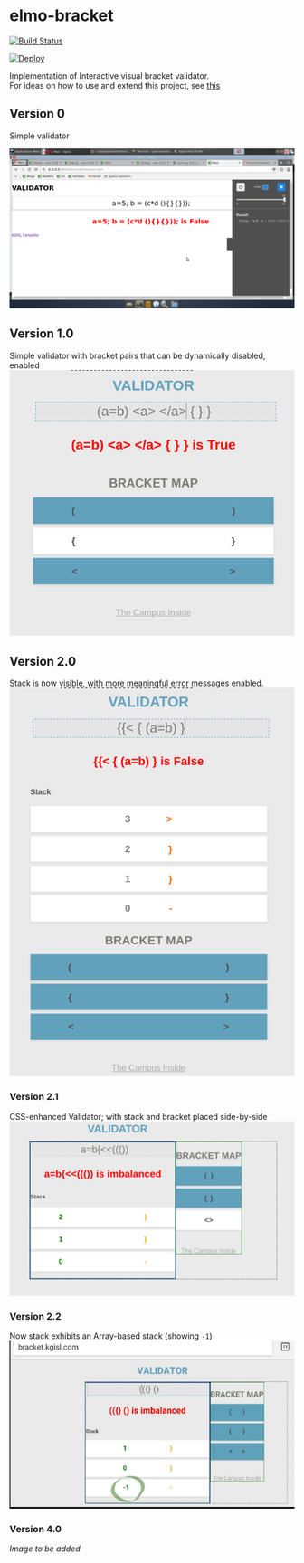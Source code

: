 # elmo-bracket

[![Build Status](https://travis-ci.org/kgashok/vbracket.svg?branch=master)](https://travis-ci.org/kgashok/vbracket)

[![Deploy](https://www.herokucdn.com/deploy/button.png)](https://heroku.com/deploy)

Implementation of Interactive visual bracket validator.  
For ideas on how to use and extend this project, see [this](challenge.md)

## Version 0 
Simple validator 

![Version 0](img/interactiveBracket.png)

## Version 1.0 
Simple validator with bracket pairs that can be dynamically disabled, enabled
![Version 1](img/dynamicValidator.png)

## Version 2.0 
Stack is now visible, with more meaningful error messages enabled. 
![Version 2](img/dynamicValidatorWithStack.png)

### Version 2.1 
CSS-enhanced Validator; with stack and bracket placed side-by-side
![Version 2.1](img/cssEnhancedValidator.png)

### Version 2.2
Now stack exhibits an Array-based stack (showing `-1`)
![Version 2.2](img/v22Validator.jpg)

### Version 4.0
_Image to be added_
